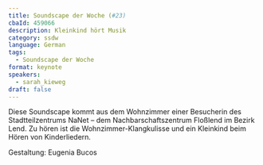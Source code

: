 ```yaml
---
title: Soundscape der Woche (#23)
cbaId: 459066
description: Kleinkind hört Musik
category: ssdw
language: German
tags:
  - Soundscape der Woche
format: keynote
speakers:
  - sarah_kieweg
draft: false
---
```

Diese Soundscape kommt aus dem Wohnzimmer einer Besucherin des Stadtteilzentrums NaNet – dem Nachbarschaftszentrum Floßlend im Bezirk Lend. Zu hören ist die Wohnzimmer-Klangkulisse und ein Kleinkind beim Hören von Kinderliedern.

Gestaltung: Eugenia Bucos
